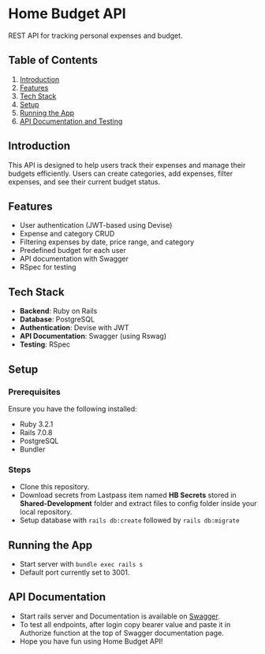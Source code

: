 # Home Budget API

REST API for tracking personal expenses and budget.

## Table of Contents

1. [Introduction](#introduction)
2. [Features](#features)
3. [Tech Stack](#tech-stack)
4. [Setup](#setup)
5. [Running the App](#running-the-app)
6. [API Documentation and Testing](#api-documentation)


## Introduction

This API is designed to help users track their expenses and manage their budgets efficiently. Users can create categories, add expenses, filter expenses, and see their current budget status.

## Features

- User authentication (JWT-based using Devise)
- Expense and category CRUD
- Filtering expenses by date, price range, and category
- Predefined budget for each user
- API documentation with Swagger
- RSpec for testing

## Tech Stack

- **Backend**: Ruby on Rails
- **Database**: PostgreSQL
- **Authentication**: Devise with JWT
- **API Documentation**: Swagger (using Rswag)
- **Testing**: RSpec

## Setup

### Prerequisites

Ensure you have the following installed:

- Ruby 3.2.1
- Rails 7.0.8
- PostgreSQL
- Bundler

### Steps

- Clone this repository.
- Download secrets from Lastpass item named **HB Secrets** stored in **Shared-Development** folder and extract files to config folder inside your local repository.
- Setup database with `rails db:create` followed by `rails db:migrate`

## Running the App

- Start server with `bundle exec rails s`
- Default port currently set to 3001.

## API Documentation

* Start rails server and Documentation is available on [Swagger](http://localhost:3001/api-docs/index.html).
* To test all endpoints, after login copy bearer value and paste it in Authorize function at the top of Swagger documentation page.
* Hope you have fun using Home Budget API!

